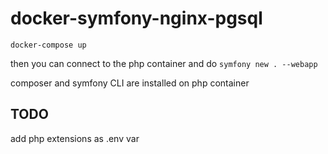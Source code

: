 # docker-symfony-nginx-pgsql


```docker-compose up```

then you can connect to the php container and do
```symfony new . --webapp```


composer and symfony CLI are installed on php container


## TODO
add php extensions as .env var